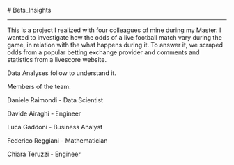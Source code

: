# Bets_Insights
* * *

This is a project I realized with four colleagues of mine during my Master.
I wanted to investigate how the odds of a live football match vary during the game, in relation with the what happens during it.
To answer it, we scraped odds from a popular betting exchange provider and comments and statistics from a livescore website.

Data Analyses follow to understand it.


Members of the team:

Daniele Raimondi - Data Scientist

Davide Airaghi - Engineer

Luca Gaddoni - Business Analyst

Federico Reggiani - Mathematician

Chiara Teruzzi - Engineer
